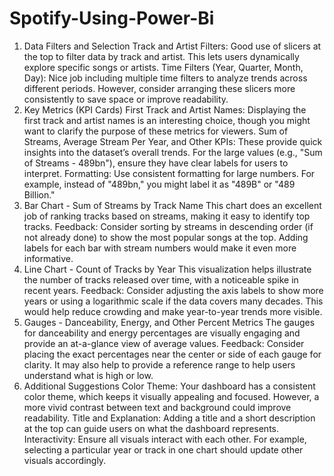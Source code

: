 # Spotify-Using-Power-Bi
1. Data Filters and Selection
Track and Artist Filters: Good use of slicers at the top to filter data by track and artist. This lets users dynamically explore specific songs or artists.
Time Filters (Year, Quarter, Month, Day): Nice job including multiple time filters to analyze trends across different periods. However, consider arranging these slicers more consistently to save space or improve readability.
2. Key Metrics (KPI Cards)
First Track and Artist Names: Displaying the first track and artist names is an interesting choice, though you might want to clarify the purpose of these metrics for viewers.
Sum of Streams, Average Stream Per Year, and Other KPIs: These provide quick insights into the dataset’s overall trends. For the large values (e.g., "Sum of Streams - 489bn"), ensure they have clear labels for users to interpret.
Formatting: Use consistent formatting for large numbers. For example, instead of "489bn," you might label it as "489B" or "489 Billion."
3. Bar Chart - Sum of Streams by Track Name
This chart does an excellent job of ranking tracks based on streams, making it easy to identify top tracks.
Feedback: Consider sorting by streams in descending order (if not already done) to show the most popular songs at the top. Adding labels for each bar with stream numbers would make it even more informative.
4. Line Chart - Count of Tracks by Year
This visualization helps illustrate the number of tracks released over time, with a noticeable spike in recent years.
Feedback: Consider adjusting the axis labels to show more years or using a logarithmic scale if the data covers many decades. This would help reduce crowding and make year-to-year trends more visible.
5. Gauges - Danceability, Energy, and Other Percent Metrics
The gauges for danceability and energy percentages are visually engaging and provide an at-a-glance view of average values.
Feedback: Consider placing the exact percentages near the center or side of each gauge for clarity. It may also help to provide a reference range to help users understand what is high or low.
6. Additional Suggestions
Color Theme: Your dashboard has a consistent color theme, which keeps it visually appealing and focused. However, a more vivid contrast between text and background could improve readability.
Title and Explanation: Adding a title and a short description at the top can guide users on what the dashboard represents.
Interactivity: Ensure all visuals interact with each other. For example, selecting a particular year or track in one chart should update other visuals accordingly.
